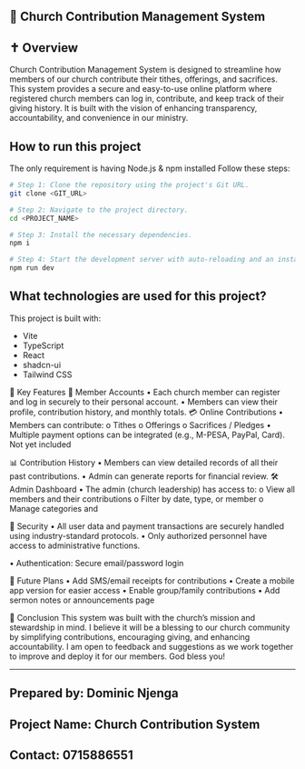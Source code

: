 ## 📖 Church Contribution Management System 

## ✝️ Overview
Church Contribution Management System is designed to streamline how members of our church contribute their tithes, offerings, and sacrifices. This system provides a secure and easy-to-use online platform where registered church members can log in, contribute, and keep track of their giving history. It is built with the vision of enhancing transparency, accountability, and convenience in our ministry.

## How to run this project
The only requirement is having Node.js & npm installed 
Follow these steps:

```sh
# Step 1: Clone the repository using the project's Git URL.
git clone <GIT_URL>

# Step 2: Navigate to the project directory.
cd <PROJECT_NAME>

# Step 3: Install the necessary dependencies.
npm i

# Step 4: Start the development server with auto-reloading and an instant preview.
npm run dev
```

## What technologies are used for this project?

This project is built with:

- Vite
- TypeScript
- React
- shadcn-ui
- Tailwind CSS

🧰 Key Features
👤 Member Accounts
•   Each church member can register and log in securely to their personal account.
•   Members can view their profile, contribution history, and monthly totals.
💳 Online Contributions
•   Members can contribute:
o   Tithes
o   Offerings
o   Sacrifices / Pledges
•   Multiple payment options can be integrated (e.g., M-PESA, PayPal, Card). Not yet included

📊 Contribution History
•   Members can view detailed records of all their past contributions.
•   Admin can generate reports for financial review.
🛠️ Admin Dashboard
•   The admin (church leadership) has access to:
o   View all members and their contributions
o   Filter by date, type, or member
o   Manage categories and 

🔐 Security
•   All user data and payment transactions are securely handled using industry-standard protocols.
•   Only authorized personnel have access to administrative functions.

•   Authentication: Secure email/password login

📅 Future Plans
•   Add SMS/email receipts for contributions
•   Create a mobile app version for easier access
•   Enable group/family contributions
•   Add sermon notes or announcements page

🙏 Conclusion
This system was built with the church’s mission and stewardship in mind. I believe it will be a blessing to our church community by simplifying contributions, encouraging giving, and enhancing accountability. I am open to feedback and suggestions as we work together to improve and deploy it for our members.
God bless you!
________________________________________
## Prepared by: Dominic Njenga
## Project Name: Church Contribution System
## Contact: 0715886551
